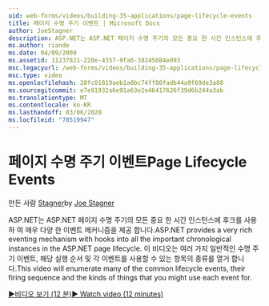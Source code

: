 ```yaml
---
uid: web-forms/videos/building-35-applications/page-lifecycle-events
title: 페이지 수명 주기 이벤트 | Microsoft Docs
author: JoeStagner
description: ASP.NET는 ASP.NET 페이지 수명 주기의 모든 중요 한 시간 인스턴스에 후크를 사용 하 여 매우 다양 한 이벤트 메커니즘을 제공 합니다. 이 비디오는 열거 됩니다 ...
ms.author: riande
ms.date: 04/09/2009
ms.assetid: 11237821-220e-4357-9fa6-38245084e093
msc.legacyurl: /web-forms/videos/building-35-applications/page-lifecycle-events
msc.type: video
ms.openlocfilehash: 28fc01819aeb1a0bc74ff80fadb44a9f69de3a88
ms.sourcegitcommit: e7e91932a6e91a63e2e46417626f39d6b244a3ab
ms.translationtype: MT
ms.contentlocale: ko-KR
ms.lasthandoff: 03/06/2020
ms.locfileid: "78519947"
---
```

# <a name="page-lifecycle-events"></a><span data-ttu-id="03864-104">페이지 수명 주기 이벤트</span><span class="sxs-lookup"><span data-stu-id="03864-104">Page Lifecycle Events</span></span>

<span data-ttu-id="03864-105">만든 사람 [Stagner](https://github.com/JoeStagner)</span><span class="sxs-lookup"><span data-stu-id="03864-105">by [Joe Stagner](https://github.com/JoeStagner)</span></span>

<span data-ttu-id="03864-106">ASP.NET는 ASP.NET 페이지 수명 주기의 모든 중요 한 시간 인스턴스에 후크를 사용 하 여 매우 다양 한 이벤트 메커니즘을 제공 합니다.</span><span class="sxs-lookup"><span data-stu-id="03864-106">ASP.NET provides a very rich eventing mechanism with hooks into all the important chronological instances in the ASP.NET page lifecycle.</span></span> <span data-ttu-id="03864-107">이 비디오는 여러 가지 일반적인 수명 주기 이벤트, 해당 실행 순서 및 각 이벤트를 사용할 수 있는 항목의 종류를 열거 합니다.</span><span class="sxs-lookup"><span data-stu-id="03864-107">This video will enumerate many of the common lifecycle events, their firing sequence and the kinds of things that you might use each event for.</span></span>

[<span data-ttu-id="03864-108">&#9654;비디오 보기 (12 분)</span><span class="sxs-lookup"><span data-stu-id="03864-108">&#9654; Watch video (12 minutes)</span></span>](https://channel9.msdn.com/Blogs/ASP-NET-Site-Videos/page-lifecycle-events)
